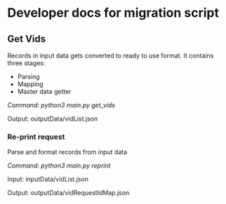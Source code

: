 # Developer docs for migration script

## Get Vids
Records in input data gets converted to ready to use format. It contains three stages:
* Parsing
* Mapping
* Master data getter

_Command: python3 main.py get_vids_

Output: outputData/vidList.json

### Re-print request
Parse and format records from input data

_Command: python3 main.py reprint_

Input: inputData/vidList.json

Output: outputData/vidRequestIdMap.json